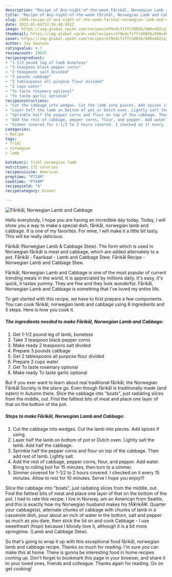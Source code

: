 ```yaml
---
description: "Recipe of Any-night-of-the-week Fårikål, Norwegian Lamb and Cabbage"
title: "Recipe of Any-night-of-the-week Fårikål, Norwegian Lamb and Cabbage"
slug: 2449-recipe-of-any-night-of-the-week-farikal-norwegian-lamb-and-cabbage
date: 2022-01-04T21:54:48.951Z
image: https://img-global.cpcdn.com/recipes/ef9edcf1ffc50856/680x482cq70/farikal-norwegian-lamb-and-cabbage-recipe-main-photo.jpg
thumbnail: https://img-global.cpcdn.com/recipes/ef9edcf1ffc50856/680x482cq70/farikal-norwegian-lamb-and-cabbage-recipe-main-photo.jpg
cover: https://img-global.cpcdn.com/recipes/ef9edcf1ffc50856/680x482cq70/farikal-norwegian-lamb-and-cabbage-recipe-main-photo.jpg
author: Jay Swanson
ratingvalue: 4.7
reviewcount: 19025
recipeingredient:
- "1-1/2 pound leg of lamb boneless"
- "3 teaspoon black pepper corns"
- "2 teaspoons salt divided"
- "3 pounds cabbage"
- "2 tablespoons all purpose flour divided"
- "2 cups water"
- "To taste rosemary optional"
- "To taste garlic optional"
recipeinstructions:
- "Cut the cabbage into wedges. Cut the lamb into pieces. Add spices if using."
- "Layer half the lamb on bottom of pot or Dutch oven. Lightly salt the lamb. Add half the cabbage."
- "Sprinkle half the pepper corns and flour on top of the cabbage. Then add rest of lamb. Lightly salt."
- "Add the rest of cabbage, pepper corns, flour, and pepper. Add water. Bring to rolling boil for 15 minutes, then turn to a simmer."
- "Simmer covered for 1-1/2 to 2 hours covered. I checked on it every 15 minutes. Allow to rest for 10 minutes. Serve I hope you enjoy!!!"
categories:
- Recipe
tags:
- frikl
- norwegian
- lamb

katakunci: frikl norwegian lamb 
nutrition: 172 calories
recipecuisine: American
preptime: "PT24M"
cooktime: "PT48M"
recipeyield: "4"
recipecategory: Dinner

---
```



![Fårikål, Norwegian Lamb and Cabbage](https://img-global.cpcdn.com/recipes/ef9edcf1ffc50856/680x482cq70/farikal-norwegian-lamb-and-cabbage-recipe-main-photo.jpg)

Hello everybody, I hope you are having an incredible day today. Today, I will show you a way to make a special dish, fårikål, norwegian lamb and cabbage. It is one of my favorites. For mine, I will make it a little bit tasty. This will be really delicious.

Fårikål (Norwegian Lamb &amp; Cabbage Stew). The form which is used in Norwegian fårikål is meat and cabbage, which are added alternately to a pot. Fårikål - Faarikaal - Lamb and Cabbage Stew. Fårikål Recipe - Norwegian Lamb and Cabbage Stew.

Fårikål, Norwegian Lamb and Cabbage is one of the most popular of current trending meals in the world. It is appreciated by millions daily. It's easy, it's quick, it tastes yummy. They are fine and they look wonderful. Fårikål, Norwegian Lamb and Cabbage is something that I've loved my entire life.


To get started with this recipe, we have to first prepare a few components. You can cook fårikål, norwegian lamb and cabbage using 8 ingredients and 5 steps. Here is how you cook it.

<!--inarticleads1-->

##### The ingredients needed to make Fårikål, Norwegian Lamb and Cabbage:

1. Get 1-1/2 pound leg of lamb, boneless
1. Take 3 teaspoon black pepper corns
1. Make ready 2 teaspoons salt divided
1. Prepare 3 pounds cabbage
1. Get 2 tablespoons all purpose flour divided
1. Prepare 2 cups water
1. Get To taste rosemary optional
1. Make ready To taste garlic optional


But if you ever want to learn about real traditional fårikål, the Norwegian Fårikål Society is the place go. Even though fårikål is traditionally made (and eaten) in Autumn there. Slice the cabbage into "boats", just radiating slices from the middle, out. Find the fattiest bits of meat and place one layer of that on the bottom of the pot. 

<!--inarticleads2-->

##### Steps to make Fårikål, Norwegian Lamb and Cabbage:

1. Cut the cabbage into wedges. Cut the lamb into pieces. Add spices if using.
1. Layer half the lamb on bottom of pot or Dutch oven. Lightly salt the lamb. Add half the cabbage.
1. Sprinkle half the pepper corns and flour on top of the cabbage. Then add rest of lamb. Lightly salt.
1. Add the rest of cabbage, pepper corns, flour, and pepper. Add water. Bring to rolling boil for 15 minutes, then turn to a simmer.
1. Simmer covered for 1-1/2 to 2 hours covered. I checked on it every 15 minutes. Allow to rest for 10 minutes. Serve I hope you enjoy!!!


Slice the cabbage into "boats", just radiating slices from the middle, out. Find the fattiest bits of meat and place one layer of that on the bottom of the pot. I had to rate this recipe. I live in Norway, am an American from Seattle, and this is exactly how my Norwegian husband makes his fÃ¥rikÃ¥l. Quarter your cabbage(s), alternate chunks of cabbage with chunks of lamb in a casserole dish, pour about an inch of water in the bottom, salt and pepper as much as you dare, then stick the lid on and cook Cabbage - I use sweetheart (hispi) because I bloody love it, although it is a bit more springtime. (Lamb and Cabbage Stew). 

So that's going to wrap it up with this exceptional food fårikål, norwegian lamb and cabbage recipe. Thanks so much for reading. I'm sure you can make this at home. There is gonna be interesting food in home recipes coming up. Don't forget to bookmark this page in your browser, and share it to your loved ones, friends and colleague. Thanks again for reading. Go on get cooking!
